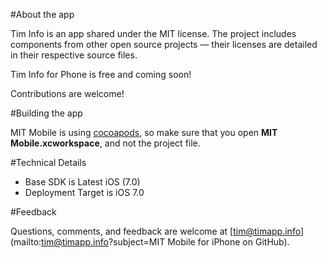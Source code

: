#About the app

Tim Info is an app shared under the MIT license. The project includes components from other open source projects — their licenses are detailed in their respective source files.

Tim Info for Phone is free and coming soon!

Contributions are welcome!

#Building the app

MIT Mobile is using <a href="https://cocoapods.org">cocoapods</a>, so make sure that you open **MIT Mobile.xcworkspace**, and not the project file.

#Technical Details

- Base SDK is Latest iOS (7.0)
- Deployment Target is iOS 7.0

#Feedback

Questions, comments, and feedback are welcome at [tim@timapp.info](mailto:tim@timapp.info?subject=MIT Mobile for iPhone on GitHub).
